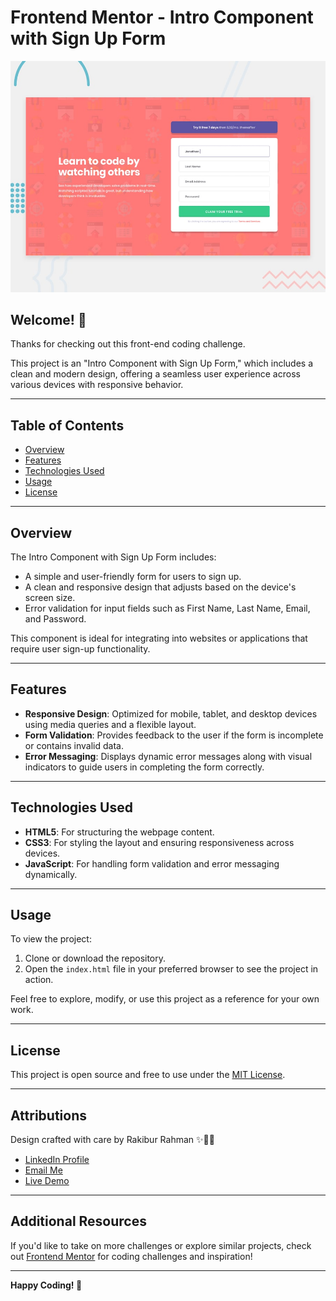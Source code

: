 # Frontend Mentor - Intro Component with Sign Up Form

![Design preview for the Intro component with sign up form coding challenge](./design/desktop-preview.jpg)

## Welcome! 👋

Thanks for checking out this front-end coding challenge.

This project is an "Intro Component with Sign Up Form," which includes a clean and modern design, offering a seamless user experience across various devices with responsive behavior.

---

## Table of Contents
- [Overview](#overview)
- [Features](#features)
- [Technologies Used](#technologies-used)
- [Usage](#usage)
- [License](#license)

---

## Overview

The Intro Component with Sign Up Form includes:

- A simple and user-friendly form for users to sign up.
- A clean and responsive design that adjusts based on the device's screen size.
- Error validation for input fields such as First Name, Last Name, Email, and Password.
  
This component is ideal for integrating into websites or applications that require user sign-up functionality.

---

## Features

- **Responsive Design**: Optimized for mobile, tablet, and desktop devices using media queries and a flexible layout.
- **Form Validation**: Provides feedback to the user if the form is incomplete or contains invalid data.
- **Error Messaging**: Displays dynamic error messages along with visual indicators to guide users in completing the form correctly.

---

## Technologies Used

- **HTML5**: For structuring the webpage content.
- **CSS3**: For styling the layout and ensuring responsiveness across devices.
- **JavaScript**: For handling form validation and error messaging dynamically.

---

## Usage

To view the project:

1. Clone or download the repository.
2. Open the `index.html` file in your preferred browser to see the project in action.

Feel free to explore, modify, or use this project as a reference for your own work.

---

## License

This project is open source and free to use under the [MIT License](./LICENSE).

---

## Attributions

Design crafted with care by Rakibur Rahman ✨🎨🚀  
- [LinkedIn Profile](#)  
- [Email Me](mailto:#)  
- [Live Demo](#)

---

## Additional Resources

If you'd like to take on more challenges or explore similar projects, check out [Frontend Mentor](https://www.frontendmentor.io) for coding challenges and inspiration!

---

**Happy Coding! 🚀**
